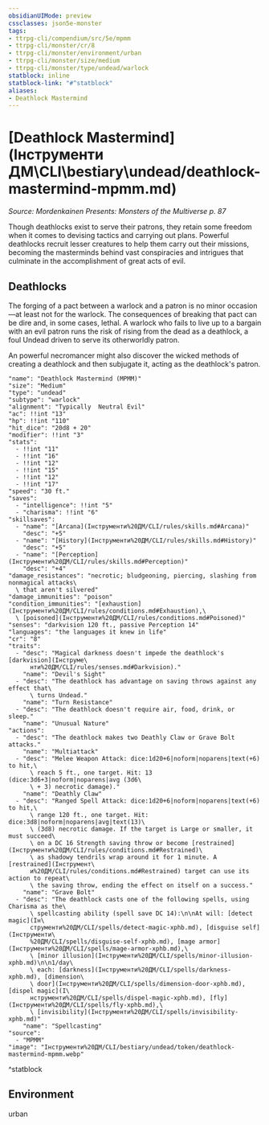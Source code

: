 ```yaml
---
obsidianUIMode: preview
cssclasses: json5e-monster
tags:
- ttrpg-cli/compendium/src/5e/mpmm
- ttrpg-cli/monster/cr/8
- ttrpg-cli/monster/environment/urban
- ttrpg-cli/monster/size/medium
- ttrpg-cli/monster/type/undead/warlock
statblock: inline
statblock-link: "#^statblock"
aliases:
- Deathlock Mastermind
---
```

# [Deathlock Mastermind](Інструменти ДМ\CLI\bestiary\undead/deathlock-mastermind-mpmm.md)
*Source: Mordenkainen Presents: Monsters of the Multiverse p. 87*  

Though deathlocks exist to serve their patrons, they retain some freedom when it comes to devising tactics and carrying out plans. Powerful deathlocks recruit lesser creatures to help them carry out their missions, becoming the masterminds behind vast conspiracies and intrigues that culminate in the accomplishment of great acts of evil.

## Deathlocks

The forging of a pact between a warlock and a patron is no minor occasion—at least not for the warlock. The consequences of breaking that pact can be dire and, in some cases, lethal. A warlock who fails to live up to a bargain with an evil patron runs the risk of rising from the dead as a deathlock, a foul Undead driven to serve its otherworldly patron.

An powerful necromancer might also discover the wicked methods of creating a deathlock and then subjugate it, acting as the deathlock's patron.

```statblock
"name": "Deathlock Mastermind (MPMM)"
"size": "Medium"
"type": "undead"
"subtype": "warlock"
"alignment": "Typically  Neutral Evil"
"ac": !!int "13"
"hp": !!int "110"
"hit_dice": "20d8 + 20"
"modifier": !!int "3"
"stats":
  - !!int "11"
  - !!int "16"
  - !!int "12"
  - !!int "15"
  - !!int "12"
  - !!int "17"
"speed": "30 ft."
"saves":
  - "intelligence": !!int "5"
  - "charisma": !!int "6"
"skillsaves":
  - "name": "[Arcana](Інструменти%20ДМ/CLI/rules/skills.md#Arcana)"
    "desc": "+5"
  - "name": "[History](Інструменти%20ДМ/CLI/rules/skills.md#History)"
    "desc": "+5"
  - "name": "[Perception](Інструменти%20ДМ/CLI/rules/skills.md#Perception)"
    "desc": "+4"
"damage_resistances": "necrotic; bludgeoning, piercing, slashing from nonmagical attacks\
  \ that aren't silvered"
"damage_immunities": "poison"
"condition_immunities": "[exhaustion](Інструменти%20ДМ/CLI/rules/conditions.md#Exhaustion),\
  \ [poisoned](Інструменти%20ДМ/CLI/rules/conditions.md#Poisoned)"
"senses": "darkvision 120 ft., passive Perception 14"
"languages": "the languages it knew in life"
"cr": "8"
"traits":
  - "desc": "Magical darkness doesn't impede the deathlock's [darkvision](Інструме\
      нти%20ДМ/CLI/rules/senses.md#Darkvision)."
    "name": "Devil's Sight"
  - "desc": "The deathlock has advantage on saving throws against any effect that\
      \ turns Undead."
    "name": "Turn Resistance"
  - "desc": "The deathlock doesn't require air, food, drink, or sleep."
    "name": "Unusual Nature"
"actions":
  - "desc": "The deathlock makes two Deathly Claw or Grave Bolt attacks."
    "name": "Multiattack"
  - "desc": "Melee Weapon Attack: dice:1d20+6|noform|noparens|text(+6) to hit,\
      \ reach 5 ft., one target. Hit: 13 (dice:3d6+3|noform|noparens|avg (3d6\
      \ + 3) necrotic damage)."
    "name": "Deathly Claw"
  - "desc": "Ranged Spell Attack: dice:1d20+6|noform|noparens|text(+6) to hit,\
      \ range 120 ft., one target. Hit: dice:3d8|noform|noparens|avg|text(13)\
      \ (3d8) necrotic damage. If the target is Large or smaller, it must succeed\
      \ on a DC 16 Strength saving throw or become [restrained](Інструменти%20ДМ/CLI/rules/conditions.md#Restrained)\
      \ as shadowy tendrils wrap around it for 1 minute. A [restrained](Інструмент\
      и%20ДМ/CLI/rules/conditions.md#Restrained) target can use its action to repeat\
      \ the saving throw, ending the effect on itself on a success."
    "name": "Grave Bolt"
  - "desc": "The deathlock casts one of the following spells, using Charisma as the\
      \ spellcasting ability (spell save DC 14):\n\nAt will: [detect magic](Ін\
      струменти%20ДМ/CLI/spells/detect-magic-xphb.md), [disguise self](Інструменти\
      %20ДМ/CLI/spells/disguise-self-xphb.md), [mage armor](Інструменти%20ДМ/CLI/spells/mage-armor-xphb.md),\
      \ [minor illusion](Інструменти%20ДМ/CLI/spells/minor-illusion-xphb.md)\n\n1/day\
      \ each: [darkness](Інструменти%20ДМ/CLI/spells/darkness-xphb.md), [dimension\
      \ door](Інструменти%20ДМ/CLI/spells/dimension-door-xphb.md), [dispel magic](І\
      нструменти%20ДМ/CLI/spells/dispel-magic-xphb.md), [fly](Інструменти%20ДМ/CLI/spells/fly-xphb.md),\
      \ [invisibility](Інструменти%20ДМ/CLI/spells/invisibility-xphb.md)"
    "name": "Spellcasting"
"source":
  - "MPMM"
"image": "Інструменти%20ДМ/CLI/bestiary/undead/token/deathlock-mastermind-mpmm.webp"
```
^statblock

## Environment

urban